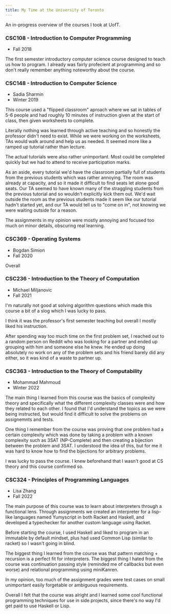 ```yaml
---
title: My Time at the University of Toronto
---
```


An in-progress overview of the courses I took at UofT.

### CSC108 - Introduction to Computer Programming

- Fall 2018

The first semester introductory computer science course designed to teach us how
to program. I already was fairly profecient at programming and so don't really
remember anything noteworthy about the course.

### CSC148 - Introduction to Computer Science

- Sadia Sharmin
- Winter 2019

This course used a "flipped classroom" aproach where we sat in tables of 5-6
people and had roughly 10 minutes of instruction given at the start of class,
then given worksheets to complete.

Literally nothing was learned through active teaching and so honestly the
professor didn't need to exist. While we were working on the worksheets, TAs
would walk around and help us as needed. It seemed more like a ramped up
tutorial rather than lecture.

The actual tutorials were also rather unimportant. Most could be completed
quickly but we had to attend to receive participation marks.

As an aside, every tutorial we'd have the classroom partially full of students
from the previous students which was rather annoying. The room was already at
capacity, and so it made it difficult to find seats let alone good seats. Our TA
seemed to have known many of the straggling students from the previous tutorial
and so wouldn't explicitly kick them out. We'd wait outside the room as the
previous students made it seem like our tutorial hadn't started yet, and our TA
would tell us to "come on in", not knowing we were waiting outside for a reason.

The assignments in my opinion were mostly annoying and focused too much on minor
details, obscuring real learning.

### CSC369 - Operating Systems

- Bogdan Simion
- Fall 2020

Overall

### CSC236 - Introduction to the Theory of Computation

- Michael Miljanovic
- Fall 2021

I'm naturally not good at solving algorithm questions which made this course a
bit of a slog which I was lucky to pass.

I think it was the professor's first semester teaching but overall I mostly
liked his instruction.

After spending way too much time on the first problem set, I reached out to a
random person on Reddit who was looking for a partner and ended up grouping with
him and someone else he knew. He ended up doing absolutely no work on any of the
problem sets and his friend barely did any either, so it was kind of a waste to
partner up.

### CSC363 - Introduction to the Theory of Computability

- Mohammad Mahmoud
- Winter 2022

The main thing I learned from this course was the basics of complexity theory
and specifically what the different complexity classes were and how they related
to each other. I found that I'd understand the topics as we were being
instructed, but would find it difficult to solve the problems on assignemnts and
tests.

One thing I remember from the course was proving that one problem had a certain
complexity which was done by taking a problem with a known complexity such as
3SAT (NP-Complete) and then creating a bijection between the problem and 3SAT. I
understood the idea of this, but for me it was hard to know how to find the
bijections for arbitrary problems.

I was lucky to pass the course. I knew beforehand that I wasn't good at CS
theory and this course confirmed so.

### CSC324 - Principles of Programming Languages

- Lisa Zhang
- Fall 2022

The main purpose of this course was to learn about interpreters through a
functional lens. Through assignments we created an interpreter for a lisp-like
languages named Yumyscript in both Racket and Haskell, and developed a
typechecker for another custom language using Racket.

Before starting the course, I used Haskell and liked to program in an immutable
by default mindset, plus had used Common Lisp (similar to racket) so I wasn't
going in blind.

The biggest thing I learned from the course was that pattern matching +
recursion is a perfect fit for interpreters. The biggest thing I hated from the
course was continuation passing style (reminded me of callbacks but even worse)
and relational programming using miniKanren.

In my opinion, too much of the assignment grades were test cases on small
unimportant easily forgetable or ambiguous requirements.

Overall I felt that the course was alright and I learned some cool functional
programming techniques for use in side projects, since there's no way I'd get
paid to use Haskell or Lisp.
